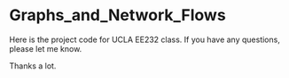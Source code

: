 # Graphs_and_Network_Flows

Here is the project code for UCLA EE232 class. If you have any questions, please let me know.

Thanks a lot.
